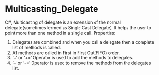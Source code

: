 # Multicasting_Delegate
C#, Multicasting of delegate is an extension of the normal delegate(sometimes termed as Single Cast Delegate). It helps the user to point more than one method in a single call.
Properties: 
  1) Delegates are combined and when you call a delegate then a complete list of methods is called.
  2) All methods are called in First in First Out(FIFO) order.
  3) ‘+’ or ‘+=’ Operator is used to add the methods to delegates.
  4) ‘–’ or ‘-=’ Operator is used to remove the methods from the delegates list.
